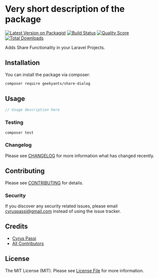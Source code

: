 # Very short description of the package

[![Latest Version on Packagist](https://img.shields.io/packagist/v/geekyants/share-dialog.svg?style=flat-square)](https://packagist.org/packages/geekyants/share-dialog)
[![Build Status](https://img.shields.io/travis/geekyants/share-dialog/master.svg?style=flat-square)](https://travis-ci.org/geekyants/share-dialog)
[![Quality Score](https://img.shields.io/scrutinizer/g/geekyants/share-dialog.svg?style=flat-square)](https://scrutinizer-ci.com/g/geekyants/share-dialog)
[![Total Downloads](https://img.shields.io/packagist/dt/geekyants/share-dialog.svg?style=flat-square)](https://packagist.org/packages/geekyants/share-dialog)

Adds Share Functionality in your Laravel Projects.

## Installation

You can install the package via composer:

```bash
composer require geekyants/share-dialog
```

## Usage

```php
// Usage description here
```

### Testing

```bash
composer test
```

### Changelog

Please see [CHANGELOG](CHANGELOG.md) for more information what has changed recently.

## Contributing

Please see [CONTRIBUTING](CONTRIBUTING.md) for details.

### Security

If you discover any security related issues, please email cyruspassi@gmail.com instead of using the issue tracker.

## Credits

-   [Cyrus Passi](https://github.com/geekyants)
-   [All Contributors](../../contributors)

## License

The MIT License (MIT). Please see [License File](LICENSE.md) for more information.

